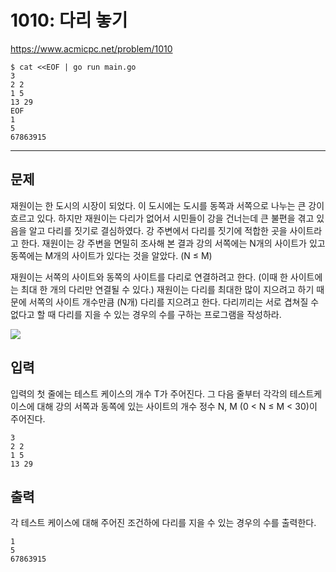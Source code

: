 # 1010: 다리 놓기

https://www.acmicpc.net/problem/1010

```
$ cat <<EOF | go run main.go
3
2 2
1 5
13 29
EOF
1
5
67863915
```

---

## 문제

재원이는 한 도시의 시장이 되었다. 이 도시에는 도시를 동쪽과 서쪽으로 나누는 큰
강이 흐르고 있다. 하지만 재원이는 다리가 없어서 시민들이 강을 건너는데 큰
불편을 겪고 있음을 알고 다리를 짓기로 결심하였다. 강 주변에서 다리를 짓기에
적합한 곳을 사이트라고 한다. 재원이는 강 주변을 면밀히 조사해 본 결과 강의
서쪽에는 N개의 사이트가 있고 동쪽에는 M개의 사이트가 있다는 것을 알았다. (N ≤
M)

재원이는 서쪽의 사이트와 동쪽의 사이트를 다리로 연결하려고 한다. (이때 한
사이트에는 최대 한 개의 다리만 연결될 수 있다.) 재원이는 다리를 최대한 많이
지으려고 하기 때문에 서쪽의 사이트 개수만큼 (N개) 다리를 지으려고 한다.
다리끼리는 서로 겹쳐질 수 없다고 할 때 다리를 지을 수 있는 경우의 수를 구하는
프로그램을 작성하라.

![](https://www.acmicpc.net/upload/201003/pic1.JPG)

## 입력

입력의 첫 줄에는 테스트 케이스의 개수 T가 주어진다. 그 다음 줄부터 각각의
테스트케이스에 대해 강의 서쪽과 동쪽에 있는 사이트의 개수 정수 N, M (0 < N ≤ M
< 30)이 주어진다.

```
3
2 2
1 5
13 29
```

## 출력

각 테스트 케이스에 대해 주어진 조건하에 다리를 지을 수 있는 경우의 수를
출력한다.

```
1
5
67863915
```
